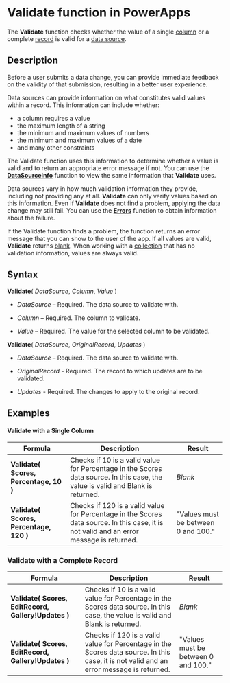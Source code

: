 <properties
	pageTitle="PowerApps: Validate function"
	description="Reference information for the Validate function in PowerApps, including syntax and examples"
	services=""
	suite="powerapps"
	documentationCenter="na"
	authors="gregli-msft"
	manager="dwrede"
	editor=""
	tags=""/>

<tags
   ms.service="powerapps"
   ms.devlang="na"
   ms.topic="article"
   ms.tgt_pltfrm="na"
   ms.workload="na"
   ms.date="11/01/2015"
   ms.author="gregli"/>

# Validate function in PowerApps #

The **Validate** function checks whether the value of a single [column](working-with-tables.md) or a complete [record](working-with-tables.md) is valid for a [data source](working-with-data-sources.md).  

## Description ##

Before a user submits a data change, you can provide immediate feedback on the validity of that submission, resulting in a better user experience.

Data sources can provide information on what constitutes valid values within a record.  This information can include whether:
- a column requires a value
- the maximum length of a string
- the minimum and maximum values of numbers 
- the minimum and maximum values of a date
- and many other constraints  
 
The Validate function uses this information to determine whether a value is valid and to return an appropriate error message if not. You can use the **[DataSourceInfo](file-name.md)** function to view the same information that **Validate** uses. 

Data sources vary in how much validation information they provide, including not providing any at all.  **Validate** can only verify values based on this information.  Even if  **Validate** does not find a problem, applying the data change may still fail. You can use the **[Errors](function-errors.md)** function to obtain information about the failure.

If the Validate function finds a problem, the function returns an error message that you can show to the user of the app.  If all values are valid, **Validate** returns [blank](file-name.md).  When working with a [collection](working-with-data-sources.md) that has no validation information, values are always valid.

## Syntax ##

**Validate**( *DataSource*, *Column*, *Value* )

- *DataSource* – Required. The data source to validate with.

- *Column* – Required. The column to validate.

- *Value* – Required. The value for the selected column to be validated.

**Validate**( *DataSource*, *OriginalRecord*, *Updates* )

 - *DataSource* – Required. The data source to validate with.

- *OriginalRecord* - Required.  The record to which updates are to be validated.

- *Updates* - Required.  The changes to apply to the original record.


## Examples ##

#### Validate with a Single Column ###
| Formula                                 | Description                                                                                                                                           | Result              |
|-----------------------------------------|-------------------------------------------------------------------------------------------------------------------------------------------------------|---------------------|
| **Validate( Scores, Percentage, 10 )** | Checks if 10 is a valid value for Percentage in the Scores data source.  In this case, the value is valid and Blank is returned. | *Blank* |
| **Validate( Scores, Percentage, 120 )** | Checks if 120 is a valid value for Percentage in the Scores data source.  In this case, it is not valid and an error message is returned.| "Values must be between 0 and 100."  |

### Validate with a Complete Record ###
| Formula                                 | Description                                                                                                                                           | Result              |
|-----------------------------------------|-------------------------------------------------------------------------------------------------------------------------------------------------------|---------------------|
| **Validate( Scores, EditRecord, Gallery!Updates )** | Checks if 10 is a valid value for Percentage in the Scores data source.  In this case, the value is valid and Blank is returned. | *Blank* |
| **Validate( Scores, EditRecord, Gallery!Updates )** | Checks if 120 is a valid value for Percentage in the Scores data source.  In this case, it is not valid and an error message is returned.| "Values must be between 0 and 100."  |


